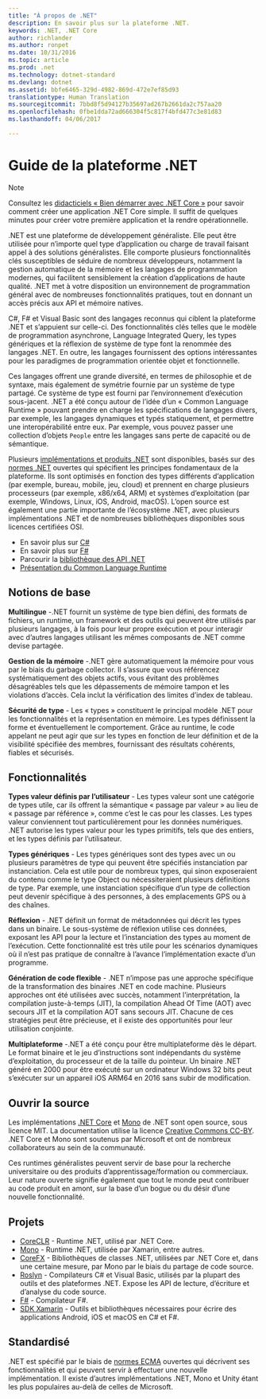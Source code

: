 ```yaml
---
title: "À propos de .NET"
description: En savoir plus sur la plateforme .NET.
keywords: .NET, .NET Core
author: richlander
ms.author: ronpet
ms.date: 10/31/2016
ms.topic: article
ms.prod: .net
ms.technology: dotnet-standard
ms.devlang: dotnet
ms.assetid: bbfe6465-329d-4982-869d-472e7ef85d93
translationtype: Human Translation
ms.sourcegitcommit: 7bbd8f5d94127b35697ad267b2661da2c757aa20
ms.openlocfilehash: 0fbe1dda72ad666304f5c817f4bfd477c3e81d83
ms.lasthandoff: 04/06/2017

---
```


# <a name="net-platform-guide"></a>Guide de la plateforme .NET

> [!NOTE]
> Consultez les [didacticiels « Bien démarrer avec .NET Core »](../core/getting-started.md) pour savoir comment créer une application .NET Core simple. Il suffit de quelques minutes pour créer votre première application et la rendre opérationnelle.

.NET est une plateforme de développement généraliste. Elle peut être utilisée pour n’importe quel type d’application ou charge de travail faisant appel à des solutions généralistes. Elle comporte plusieurs fonctionnalités clés susceptibles de séduire de nombreux développeurs, notamment la gestion automatique de la mémoire et les langages de programmation modernes, qui facilitent sensiblement la création d’applications de haute qualité. .NET met à votre disposition un environnement de programmation général avec de nombreuses fonctionnalités pratiques, tout en donnant un accès précis aux API et mémoire natives.

C#, F# et Visual Basic sont des langages reconnus qui ciblent la plateforme .NET et s’appuient sur celle-ci. Des fonctionnalités clés telles que le modèle de programmation asynchrone, Language Integrated Query, les types génériques et la réflexion de système de type font la renommée des langages .NET. En outre, les langages fournissent des options intéressantes pour les paradigmes de programmation orientée objet et fonctionnelle.

Ces langages offrent une grande diversité, en termes de philosophie et de syntaxe, mais également de symétrie fournie par un système de type partagé. Ce système de type est fourni par l’environnement d’exécution sous-jacent. .NET a été conçu autour de l’idée d’un « Common Language Runtime » pouvant prendre en charge les spécifications de langages divers, par exemple, les langages dynamiques et typés statiquement, et permettre une interopérabilité entre eux. Par exemple, vous pouvez passer une collection d’objets `People` entre les langages sans perte de capacité ou de sémantique.

Plusieurs [implémentations et produits .NET](components.md) sont disponibles, basés sur des [normes .NET](https://github.com/dotnet/coreclr/blob/master/Documentation/project-docs/dotnet-standards.md) ouvertes qui spécifient les principes fondamentaux de la plateforme. Ils sont optimisés en fonction des types différents d’application (par exemple, bureau, mobile, jeu, cloud) et prennent en charge plusieurs processeurs (par exemple, x86/x64, ARM) et systèmes d’exploitation (par exemple, Windows, Linux, iOS, Android, macOS). L’open source est également une partie importante de l’écosystème .NET, avec plusieurs implémentations .NET et de nombreuses bibliothèques disponibles sous licences certifiées OSI.

- En savoir plus sur [C#](../csharp/index.md)
- En savoir plus sur [F#](../fsharp/index.md)
- Parcourir la [bibliothèque des API .NET](../../api/index.md)
- [Présentation du Common Language Runtime](https://github.com/dotnet/coreclr/blob/master/Documentation/botr/intro-to-clr.md)

<a name="fundamentals"></a>Notions de base
------------

**Multilingue** -.NET fournit un système de type bien défini, des formats de fichiers, un runtime, un framework et des outils qui peuvent être utilisés par plusieurs langages, à la fois pour leur propre exécution et pour interagir avec d’autres langages utilisant les mêmes composants de .NET comme devise partagée.

**Gestion de la mémoire** -.NET gère automatiquement la mémoire pour vous par le biais du garbage collector. Il s’assure que vous référencez systématiquement des objets actifs, vous évitant des problèmes désagréables tels que les dépassements de mémoire tampon et les violations d’accès. Cela inclut la vérification des limites d’index de tableau.

**Sécurité de type** - Les « types » constituent le principal modèle .NET pour les fonctionnalités et la représentation en mémoire. Les types définissent la forme et éventuellement le comportement. Grâce au runtime, le code appelant ne peut agir que sur les types en fonction de leur définition et de la visibilité spécifiée des membres, fournissant des résultats cohérents, fiables et sécurisés.

<a name="features"></a>Fonctionnalités
--------

**Types valeur définis par l’utilisateur** - Les types valeur sont une catégorie de types utile, car ils offrent la sémantique « passage par valeur » au lieu de « passage par référence », comme c’est le cas pour les classes. Les types valeur conviennent tout particulièrement pour les données numériques. .NET autorise les types valeur pour les types primitifs, tels que des entiers, et les types définis par l’utilisateur.

**Types génériques** - Les types génériques sont des types avec un ou plusieurs paramètres de type qui peuvent être spécifiés instanciation par instanciation. Cela est utile pour de nombreux types, qui sinon exposeraient du contenu comme le type Object ou nécessiteraient plusieurs définitions de type. Par exemple, une instanciation spécifique d’un type de collection peut devenir spécifique à des personnes, à des emplacements GPS ou à des chaînes.

**Réflexion** - .NET définit un format de métadonnées qui décrit les types dans un binaire. Le sous-système de réflexion utilise ces données, exposant les API pour la lecture et l’instanciation des types au moment de l’exécution. Cette fonctionnalité est très utile pour les scénarios dynamiques où il n’est pas pratique de connaître à l’avance l’implémentation exacte d’un programme.

**Génération de code flexible** - .NET n’impose pas une approche spécifique de la transformation des binaires .NET en code machine. Plusieurs approches ont été utilisées avec succès, notamment l’interprétation, la compilation juste-à-temps (JIT), la compilation Ahead Of Time (AOT) avec secours JIT et la compilation AOT sans secours JIT. Chacune de ces stratégies peut être précieuse, et il existe des opportunités pour leur utilisation conjointe.

**Multiplateforme** -.NET a été conçu pour être multiplateforme dès le départ. Le format binaire et le jeu d’instructions sont indépendants du système d’exploitation, du processeur et de la taille du pointeur. Un binaire .NET généré en 2000 pour être exécuté sur un ordinateur Windows 32 bits peut s’exécuter sur un appareil iOS ARM64 en 2016 sans subir de modification.

<a name="open-source"></a>Ouvrir la source
-----------

Les implémentations [.NET Core](https://github.com/dotnet/core) et [Mono](https://github.com/mono/mono) de .NET sont open source, sous licence MIT. La documentation utilise la licence [Creative Commons CC-BY](https://creativecommons.org/licenses/by/4.0/). .NET Core et Mono sont soutenus par Microsoft et ont de nombreux collaborateurs au sein de la communauté. 

Ces runtimes généralistes peuvent servir de base pour la recherche universitaire ou des produits d’apprentissage/formation ou commerciaux. Leur nature ouverte signifie également que tout le monde peut contribuer au code produit en amont, sur la base d’un bogue ou du désir d’une nouvelle fonctionnalité.

<a name="projects"></a>Projets
--------

- [CoreCLR](https://github.com/dotnet/coreclr) - Runtime .NET, utilisé par .NET Core.
- [Mono](https://github.com/mono/mono) - Runtime .NET, utilisée par Xamarin, entre autres.
- [CoreFX](https://github.com/dotnet/coreclr) - Bibliothèques de classes .NET, utilisées par .NET Core et, dans une certaine mesure, par Mono par le biais du partage de code source.
- [Roslyn](https://github.com/dotnet/roslyn) - Compilateurs C# et Visual Basic, utilisés par la plupart des outils et des plateformes .NET. Expose les API de lecture, d’écriture et d’analyse du code source.
- [F#](https://github.com/microsoft/visualfsharp) - Compilateur F#.
- [SDK Xamarin](http://open.xamarin.com) - Outils et bibliothèques nécessaires pour écrire des applications Android, iOS et macOS en C# et F#.

<a name="standardized"></a>Standardisé
------------

.NET est spécifié par le biais de [normes ECMA](https://github.com/dotnet/coreclr/blob/master/Documentation/project-docs/dotnet-standards.md) ouvertes qui décrivent ses fonctionnalités et qui peuvent servir à effectuer une nouvelle implémentation. Il existe d’autres implémentations .NET, Mono et Unity étant les plus populaires au-delà de celles de Microsoft.


